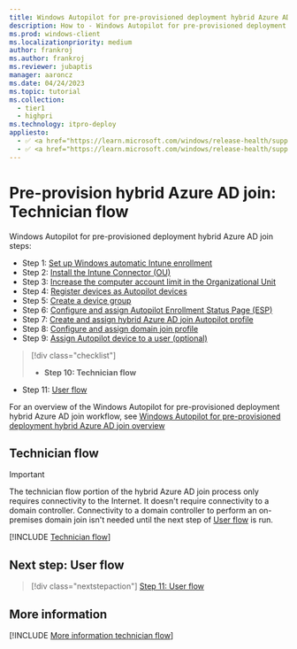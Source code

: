 ```yaml
---
title: Windows Autopilot for pre-provisioned deployment hybrid Azure AD join - Step 9 of 11 - Technician flow
description: How to - Windows Autopilot for pre-provisioned deployment hybrid Azure AD join - Step 9 of 11 - Technician flow.
ms.prod: windows-client
ms.localizationpriority: medium
author: frankroj
ms.author: frankroj
ms.reviewer: jubaptis
manager: aaroncz
ms.date: 04/24/2023
ms.topic: tutorial
ms.collection: 
  - tier1
  - highpri
ms.technology: itpro-deploy
appliesto:
  - ✅ <a href="https://learn.microsoft.com/windows/release-health/supported-versions-windows-client" target="_blank">Windows 11</a>
  - ✅ <a href="https://learn.microsoft.com/windows/release-health/supported-versions-windows-client" target="_blank">Windows 10</a>
---
```


# Pre-provision hybrid Azure AD join: Technician flow

Windows Autopilot for pre-provisioned deployment hybrid Azure AD join steps:
- Step 1: [Set up Windows automatic Intune enrollment](hybrid-azure-ad-join-automatic-enrollment.md)
- Step 2: [Install the Intune Connector (OU)](hybrid-azure-ad-join-intune-connector.md)
- Step 3: [Increase the computer account limit in the Organizational Unit](hybrid-azure-ad-join-computer-account-limit.md)
- Step 4: [Register devices as Autopilot devices](hybrid-azure-ad-join-register-device.md)
- Step 5: [Create a device group](hybrid-azure-ad-join-device-group.md)
- Step 6: [Configure and assign Autopilot Enrollment Status Page (ESP)](hybrid-azure-ad-join-esp.md)
- Step 7: [Create and assign hybrid Azure AD join Autopilot profile](hybrid-azure-ad-join-autopilot-profile.md)
- Step 8: [Configure and assign domain join profile](hybrid-azure-ad-join-domain-join-profile.md)
- Step 9: [Assign Autopilot device to a user (optional)](hybrid-azure-ad-join-assign-device-to-user.md)
> [!div class="checklist"]
> - **Step 10: Technician flow**
- Step 11: [User flow](hybrid-azure-ad-join-user-flow.md)

For an overview of the Windows Autopilot for pre-provisioned deployment hybrid Azure AD join workflow, see [Windows Autopilot for pre-provisioned deployment hybrid Azure AD join overview](hybrid-azure-ad-join-workflow.md#workflow)

## Technician flow

> [!IMPORTANT]
>
> The technician flow portion of the hybrid Azure AD join process only requires connectivity to the Internet. It doesn't require connectivity to a domain controller. Connectivity to a domain controller to perform an on-premises domain join isn't needed until the next step of [User flow](hybrid-azure-ad-join-user-flow.md) is run.

[!INCLUDE [Technician flow](../includes/technician-flow.md)]

## Next step: User flow

> [!div class="nextstepaction"]
> [Step 11: User flow](hybrid-azure-ad-join-user-flow.md)

## More information

[!INCLUDE [More information technician flow](../includes/more-info-technician-flow.md)]
